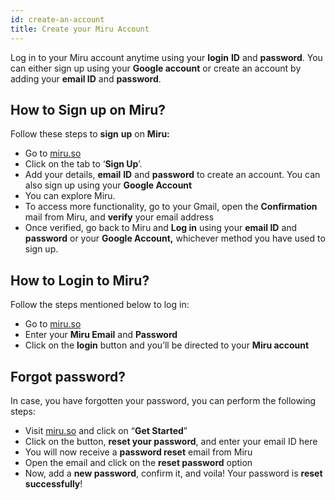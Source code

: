 ```yaml
---
id: create-an-account
title: Create your Miru Account
---
```


Log in to your Miru account anytime using your **login** **ID** and **password**. You can either sign up using your **Google account** or create an account by adding your **email ID** and **password**.

## How to Sign up on Miru?

Follow these steps to **sign** **up** on **Miru:**

- Go to [miru.so](https://app.miru.so/users/sign_up)
- Click on the tab to ‘**Sign Up**’.
- Add your details, **email** **ID** and **password** to create an account. You can also sign up using your **Google Account**
- You can explore Miru.
- To access more functionality, go to your Gmail, open the **Confirmation** mail from Miru, and **verify** your email address
- Once verified, go back to Miru and **Log in** using your **email ID** and **password** or your **Google Account,** whichever method you have used to sign up.

## How to Login to Miru?

Follow the steps mentioned below to log in:

- Go to [miru.so](https://app.miru.so/users/sign_up)
- Enter your **Miru Email** and **Password**
- Click on the **login** button and you’ll be directed to your **Miru account**

## Forgot password?

In case, you have forgotten your password, you can perform the following steps:

- Visit [miru.so](https://app.miru.so/users/sign_up) and click on “**Get Started**”
- Click on the button, **reset your password**, and enter your email ID here
- You will now receive a **password reset** email from Miru
- Open the email and click on the **reset password** option
- Now, add a **new password**, confirm it, and voila! Your password is **reset successfully**!
